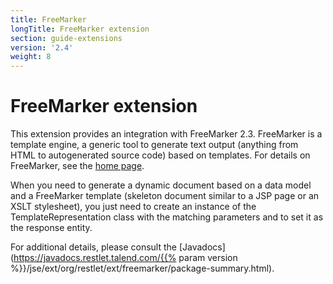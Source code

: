```yaml
---
title: FreeMarker
longTitle: FreeMarker extension
section: guide-extensions
version: '2.4'
weight: 8
---
```

# FreeMarker extension

This extension provides an integration with FreeMarker 2.3. FreeMarker
is a template engine, a generic tool to generate text output (anything
from HTML to autogenerated source code) based on templates. For details
on FreeMarker, see the [home page](http://freemarker.org/).

When you need to generate a dynamic document based on a data model and a
FreeMarker template (skeleton document similar to a JSP page or an XSLT
stylesheet), you just need to create an instance of the
TemplateRepresentation class with the matching parameters and to set it
as the response entity.

For additional details, please consult the
[Javadocs](https://javadocs.restlet.talend.com/{{% param version %}}/jse/ext/org/restlet/ext/freemarker/package-summary.html).
